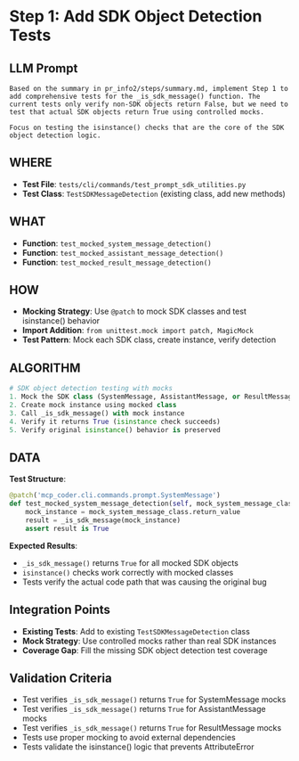 # Step 1: Add SDK Object Detection Tests

## LLM Prompt
```
Based on the summary in pr_info2/steps/summary.md, implement Step 1 to add comprehensive tests for the _is_sdk_message() function. The current tests only verify non-SDK objects return False, but we need to test that actual SDK objects return True using controlled mocks.

Focus on testing the isinstance() checks that are the core of the SDK object detection logic.
```

## WHERE
- **Test File**: `tests/cli/commands/test_prompt_sdk_utilities.py`
- **Test Class**: `TestSDKMessageDetection` (existing class, add new methods)

## WHAT
- **Function**: `test_mocked_system_message_detection()`
- **Function**: `test_mocked_assistant_message_detection()`
- **Function**: `test_mocked_result_message_detection()`

## HOW
- **Mocking Strategy**: Use `@patch` to mock SDK classes and test isinstance() behavior
- **Import Addition**: `from unittest.mock import patch, MagicMock`
- **Test Pattern**: Mock each SDK class, create instance, verify detection

## ALGORITHM
```python
# SDK object detection testing with mocks
1. Mock the SDK class (SystemMessage, AssistantMessage, or ResultMessage)
2. Create mock instance using mocked class
3. Call _is_sdk_message() with mock instance
4. Verify it returns True (isinstance check succeeds)
5. Verify original isinstance() behavior is preserved
```

## DATA
**Test Structure**:
```python
@patch('mcp_coder.cli.commands.prompt.SystemMessage')
def test_mocked_system_message_detection(self, mock_system_message_class):
    mock_instance = mock_system_message_class.return_value
    result = _is_sdk_message(mock_instance)
    assert result is True
```

**Expected Results**:
- `_is_sdk_message()` returns `True` for all mocked SDK objects
- `isinstance()` checks work correctly with mocked classes
- Tests verify the actual code path that was causing the original bug

## Integration Points
- **Existing Tests**: Add to existing `TestSDKMessageDetection` class
- **Mock Strategy**: Use controlled mocks rather than real SDK instances
- **Coverage Gap**: Fill the missing SDK object detection test coverage

## Validation Criteria
- Test verifies `_is_sdk_message()` returns `True` for SystemMessage mocks
- Test verifies `_is_sdk_message()` returns `True` for AssistantMessage mocks  
- Test verifies `_is_sdk_message()` returns `True` for ResultMessage mocks
- Tests use proper mocking to avoid external dependencies
- Tests validate the isinstance() logic that prevents AttributeError